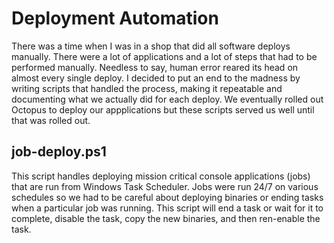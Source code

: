 # Deployment Automation

There was a time when I was in a shop that did all software deploys manually.  There were a lot of applications and a lot of steps that had to be performed manually.  Needless to say, human error reared its head on almost every single deploy.  I decided to put an end to the madness by writing scripts that handled the process, making it repeatable and documenting what we actually did for each deploy.  We eventually rolled out Octopus to deploy our appplications but these scripts served us well until that was rolled out.

job-deploy.ps1
---------------
This script handles deploying mission critical console applications (jobs) that are run from Windows Task Scheduler.  Jobs were run 24/7 on various schedules so we had to be careful about deploying binaries or ending tasks when a particular job was running.  This script will end a task or wait for it to complete, disable the task, copy the new binaries, and then ren-enable the task.

